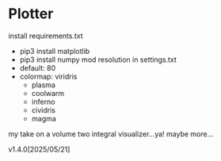 # Plotter

install requirements.txt
- pip3 install matplotlib
- pip3 install numpy
mod resolution in settings.txt
- default: 80
- colormap: viridris
    - plasma
    - coolwarm
    - inferno
    - cividris
    - magma

my take on a volume two integral visualizer...ya! 
maybe more...

v1.4.0[2025/05/21]